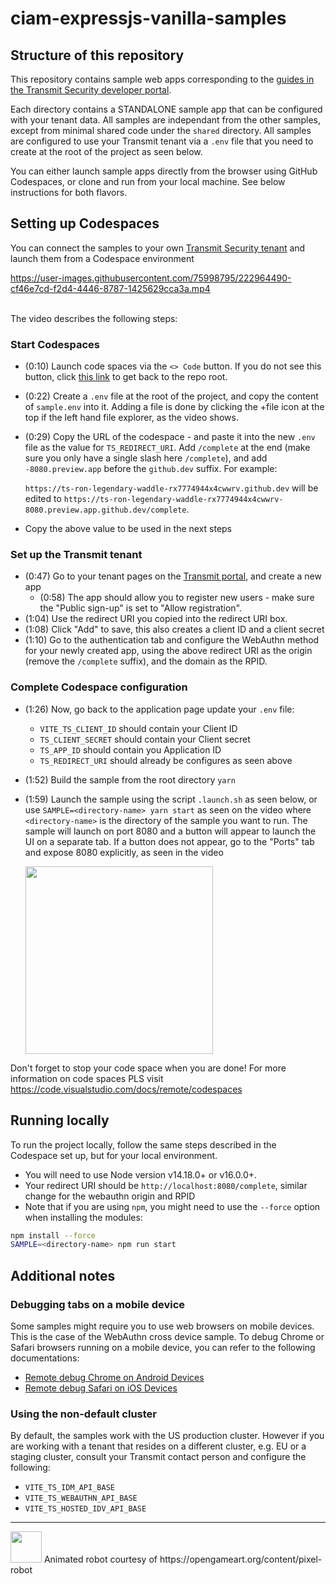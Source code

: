 # ciam-expressjs-vanilla-samples

## Structure of this repository

This repository contains sample web apps corresponding to the
[guides in the Transmit Security developer portal](https://developer.transmitsecurity.com/guides/guides_intro/).

Each directory contains a STANDALONE sample app that can be configured with your tenant data. All
samples are independant from the other samples, except from minimal shared code under the `shared`
directory. All samples are configured to use your Transmit tenant via a `.env` file that you need to
create at the root of the project as seen below.

You can either launch sample apps directly from the browser using GitHub Codespaces, or clone and
run from your local machine. See below instructions for both flavors.

## Setting up Codespaces

You can connect the samples to your own
[Transmit Security tenant](https://portal.identity.security/) and launch them from a Codespace
environment

https://user-images.githubusercontent.com/75998795/222964490-cf46e7cd-f2d4-4446-8787-1425629cca3a.mp4

<br>
The video describes the following steps:

### Start Codespaces

- (0:10) Launch code spaces via the `<> Code` button. If you do not see this button, click
  [this link](https://github.com/TransmitSecurity/ciam-expressjs-vanilla-samples) to get back to the
  repo root.
- (0:22) Create a `.env` file at the root of the project, and copy the content of `sample.env` into
  it. Adding a file is done by clicking the +file icon at the top if the left hand file explorer, as
  the video shows.
- (0:29) Copy the URL of the codespace - and paste it into the new `.env` file as the value for
  `TS_REDIRECT_URI`. Add `/complete` at the end (make sure you only have a single slash here
  `/complete`), and add `-8080.preview.app` before the `github.dev` suffix. For example:

  `https://ts-ron-legendary-waddle-rx7774944x4cwwrv.github.dev` will be edited to
  `https://ts-ron-legendary-waddle-rx7774944x4cwwrv-8080.preview.app.github.dev/complete`.

- Copy the above value to be used in the next steps

### Set up the Transmit tenant

- (0:47) Go to your tenant pages on the [Transmit portal](https://portal.identity.security/), and
  create a new app
  - (0:58) The app should allow you to register new users - make sure the "Public sign-up" is set to
    "Allow registration".
- (1:04) Use the redirect URI you copied into the redirect URI box.
- (1:08) Click "Add" to save, this also creates a client ID and a client secret
- (1:10) Go to the authentication tab and configure the WebAuthn method for your newly created app,
  using the above redirect URI as the origin (remove the `/complete` suffix), and the domain as the
  RPID.

### Complete Codespace configuration

- (1:26) Now, go back to the application page update your `.env` file:
  - `VITE_TS_CLIENT_ID` should contain your Client ID
  - `TS_CLIENT_SECRET` should contain your Client secret
  - `TS_APP_ID` should contain you Application ID
  - `TS_REDIRECT_URI` should already be configures as seen above
- (1:52) Build the sample from the root directory `yarn`
- (1:59) Launch the sample using the script `.launch.sh` as seen below, or use
  `SAMPLE=<directory-name> yarn start` as seen on the video where `<directory-name>` is the
  directory of the sample you want to run. The sample will launch on port 8080 and a button will
  appear to launch the UI on a separate tab. If a button does not appear, go to the "Ports" tab and
  expose 8080 explicitly, as seen in the video

  <img src="https://user-images.githubusercontent.com/75998795/227149103-e08f164e-a5cd-4601-9ef8-7479293580bc.gif" width="300"/>

Don't forget to stop your code space when you are done! For more information on code spaces PLS
visit https://code.visualstudio.com/docs/remote/codespaces

## Running locally

To run the project locally, follow the same steps described in the Codespace set up, but for your
local environment.

- You will need to use Node version v14.18.0+ or v16.0.0+.
- Your redirect URI should be `http://localhost:8080/complete`, similar change for the webauthn
  origin and RPID
- Note that if you are using `npm`, you might need to use the `--force` option when installing the
  modules:

```bash
npm install --force
SAMPLE=<directory-name> npm run start
```

## Additional notes

### Debugging tabs on a mobile device

Some samples might require you to use web browsers on mobile devices. This is the case of the
WebAuthn cross device sample. To debug Chrome or Safari browsers running on a mobile device, you can
refer to the following documentations:

- [Remote debug Chrome on Android Devices](https://developer.chrome.com/docs/devtools/remote-debugging/)
- [Remote debug Safari on iOS Devices](https://webkit.org/web-inspector/enabling-web-inspector/)

### Using the non-default cluster

By default, the samples work with the US production cluster. However if you are working with a
tenant that resides on a different cluster, e.g. EU or a staging cluster, consult your Transmit
contact person and configure the following:

- `VITE_TS_IDM_API_BASE`
- `VITE_TS_WEBAUTHN_API_BASE`
- `VITE_TS_HOSTED_IDV_API_BASE`

---

<img src="https://user-images.githubusercontent.com/75998795/220656769-23c0ddda-cf03-4d45-94b9-9b32dd4b9750.gif" width="50" height="50"/>
Animated robot courtesy of https://opengameart.org/content/pixel-robot
